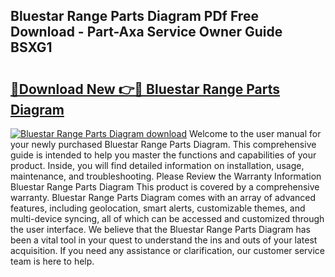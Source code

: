 ## Bluestar Range Parts Diagram PDf Free Download - Part-Axa Service Owner Guide BSXG1

# <h2><a href="http://dfhbne.blite.top/?on=Bluestar+Range+Parts+Diagram">🔗Download New 👉🔴 Bluestar Range Parts Diagram</a></h2>

[![Bluestar Range Parts Diagram download](https://i.imgur.com/lujVjoI.png)](http://dfhbne.blite.top/?on=Bluestar+Range+Parts+Diagram)
Welcome to the user manual for your newly purchased Bluestar Range Parts Diagram. This comprehensive guide is intended to help you master the functions and capabilities of your product. Inside, you will find detailed information on installation, usage, maintenance, and troubleshooting. Please Review the Warranty Information Bluestar Range Parts Diagram This product is covered by a comprehensive warranty. Bluestar Range Parts Diagram comes with an array of advanced features, including geolocation, smart alerts, customizable themes, and multi-device syncing, all of which can be accessed and customized through the user interface. We believe that the Bluestar Range Parts Diagram has been a vital tool in your quest to understand the ins and outs of your latest acquisition. If you need any assistance or clarification, our customer service team is here to help.
